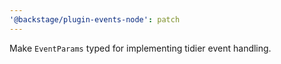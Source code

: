 ```yaml
---
'@backstage/plugin-events-node': patch
---
```


Make `EventParams` typed for implementing tidier event handling.

